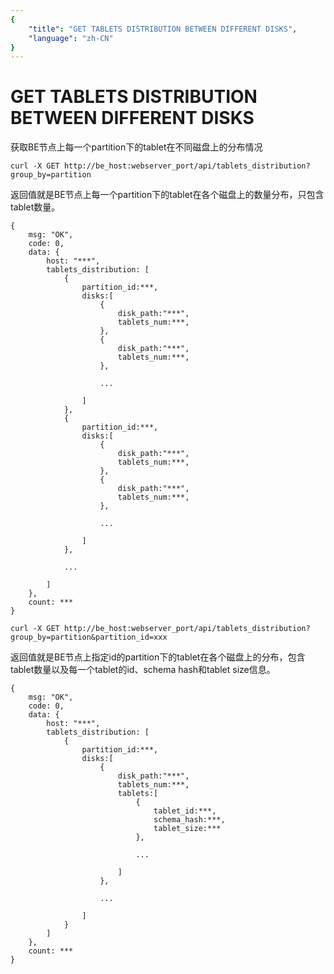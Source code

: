 ```yaml
---
{
    "title": "GET TABLETS DISTRIBUTION BETWEEN DIFFERENT DISKS",
    "language": "zh-CN"
}
---
```


<!-- 
Licensed to the Apache Software Foundation (ASF) under one
or more contributor license agreements.  See the NOTICE file
distributed with this work for additional information
regarding copyright ownership.  The ASF licenses this file
to you under the Apache License, Version 2.0 (the
"License"); you may not use this file except in compliance
with the License.  You may obtain a copy of the License at

  http://www.apache.org/licenses/LICENSE-2.0

Unless required by applicable law or agreed to in writing,
software distributed under the License is distributed on an
"AS IS" BASIS, WITHOUT WARRANTIES OR CONDITIONS OF ANY
KIND, either express or implied.  See the License for the
specific language governing permissions and limitations
under the License.
-->

# GET TABLETS DISTRIBUTION BETWEEN DIFFERENT DISKS
   
获取BE节点上每一个partition下的tablet在不同磁盘上的分布情况

```
curl -X GET http://be_host:webserver_port/api/tablets_distribution?group_by=partition
```

返回值就是BE节点上每一个partition下的tablet在各个磁盘上的数量分布，只包含tablet数量。

```
{
    msg: "OK",
    code: 0,
    data: {
        host: "***",
        tablets_distribution: [
            {
                partition_id:***,
                disks:[
                    {
                        disk_path:"***",
                        tablets_num:***,
                    },
                    {
                        disk_path:"***",
                        tablets_num:***,
                    },

                    ...

                ]
            },
            {
                partition_id:***,
                disks:[
                    {
                        disk_path:"***",
                        tablets_num:***,
                    },
                    {
                        disk_path:"***",
                        tablets_num:***,
                    },

                    ...

                ]
            },

            ...

        ]
    },
    count: ***
}
```

```
curl -X GET http://be_host:webserver_port/api/tablets_distribution?group_by=partition&partition_id=xxx
```

返回值就是BE节点上指定id的partition下的tablet在各个磁盘上的分布，包含tablet数量以及每一个tablet的id、schema hash和tablet size信息。

```
{
    msg: "OK",
    code: 0,
    data: {
        host: "***",
        tablets_distribution: [
            {
                partition_id:***,
                disks:[
                    {
                        disk_path:"***",
                        tablets_num:***,
                        tablets:[
                            {
                                tablet_id:***,
                                schema_hash:***,
                                tablet_size:***
                            },

                            ...

                        ]
                    },

                    ...

                ]
            }
        ]
    },
    count: ***
}
```
